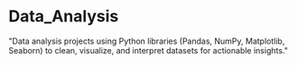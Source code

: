 # Data_Analysis
"Data analysis projects using Python libraries (Pandas, NumPy, Matplotlib, Seaborn) to clean, visualize, and interpret datasets for actionable insights."
